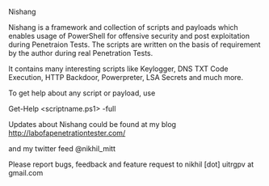 Nishang

Nishang is a framework and collection of scripts and payloads which enables usage of PowerShell for offensive security and post exploitation during Penetraion Tests. The scripts are written on the basis of requirement by the author during real Penetration Tests.

It contains many interesting scripts like Keylogger, DNS TXT Code Execution, HTTP Backdoor, Powerpreter, LSA Secrets and much more.

To get help about any script or payload, use

Get-Help <scriptname.ps1> -full

Updates about Nishang could be found at my blog http://labofapenetrationtester.com/

and my twitter feed @nikhil_mitt

Please report bugs, feedback and feature request to nikhil [dot] uitrgpv at gmail.com
